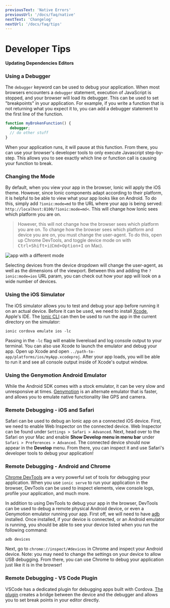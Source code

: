 ```yaml
---
previousText: 'Native Errors'
previousUrl: '/docs/faq/native'
nextText: 'Changelog'
nextUrl: '/docs/faq/tips'
---
```


# Developer Tips

**Updating Dependencies**
**Editors**


### Using a Debugger

The `debugger` keyword can be used to debug your application. When most browsers encounters a `debugger` statement, execution of JavaScript is stopped, and your browser will load its debugger. This can be used to set "breakpoints" in your application. For example, if you write a function that is not returning what you expect it to, you can add a debugger statement to the first line of the function.

```js
function myBrokenFunction() {
  debugger;
  // do other stuff
}
```

When your application runs, it will pause at this function. From there, you can use your browser's developer tools to only execute Javascript step-by-step. This allows you to see exactly which line or function call is causing your function to break.

### Changing the Mode

By default, when you view your app in the browser, Ionic will apply the iOS theme. However, since Ionic components adapt according to their platform, it is helpful to be able to view what your app looks like on Android. To do this, simply add `?ionic:mode=md` to the URL where your app is being served: `http://localhost:8100/?ionic:mode=md<`. This will change how Ionic sees which platform you are on.

>However, this will not change how the browser sees which platform you are on. To change how the browser sees which platform and device you are on, you must change the user-agent. To do this, open up Chrome DevTools, and toggle device mode on with <kbd>Ctrl+Shift+i</kbd>(<kbd>Cmd+Option+I</kbd> on Mac).

![app with a different mode](../assets/img/faq/tips/change-device-platform.png)

Selecting devices from the device dropdown will change the user-agent, as well as the dimensions of the viewport.
Between this and adding the <code>?ionic:mode=ios</code> URL param, you can check out how your app will look on a wide number of devices.


### Using the iOS Simulator
The iOS simulator allows you to test and debug your app before running it on an actual device. Before it can be used, we need to install
[Xcode](https://developer.apple.com/xcode/download/), Apple's IDE. The [Ionic CLI](ionic/cli) can then be used to run the app in the current directory on the simulator:

```shell
ionic cordova emulate ios -lc
```

Passing in the `-lc` flag will enable livereload and log console output to your terminal.
You can also use Xcode to launch the emulator and debug your app. Open up Xcode and open `../path-to-app/platforms/ios/myApp.xcodeproj`. After your app loads, you will be able to run it and see all console output inside of Xcode's output window.


### Using the Genymotion Android Emulator
While the Android SDK comes with a stock emulator, it can be very slow and unresponsive at times. [Genymotion](https://www.genymotion.com) is an alternate emulator that is faster, and allows you to emulate native functionality like GPS and camera.



### Remote Debugging - iOS and Safari
Safari can be used to debug an Ionic app on a connected iOS device. First, we need to enable Web Inspector on the connected device. Web Inspector can be found under `Settings > Safari > Advanced`. Next, head over to the Safari on your Mac and enable **Show Develop menu in menu bar** under `Safari > Preferences > Advanced`. The connected device should now appear in the **Develop** menu. From there, you can inspect it and use Safari's developer tools to debug your application!


### Remote Debugging - Android and Chrome
[Chrome DevTools](https://developers.google.com/web/tools/setup/workspace/setup-devtools) are a very powerful set of tools for debugging your application. When you use `ionic serve` to run your application in the browser, DevTools can be used to inspect elements, view console logs, profile your application, and much more.

In addition to using DevTools to debug your app in the browser, DevTools can be used to debug a remote physical Android device, or even a Genymotion emulator running your app. First off, we will need to have [adb](http://developer.android.com/tools/help/adb.html) installed. Once installed, if your device is connected, or an Android emulator is running, you should be able to see your device listed when you run the following command:

```shell
adb devices
```

Next, go to `chrome://inspect/#devices` in Chrome and inspect your Android device. Note: you may need to change the settings on your device to allow USB debugging. From there, you can use Chrome to debug your application just like it is in the browser!</p>



### Remote Debugging - VS Code Plugin
VSCode has a dedicated plugin for debugging apps built with Cordova. [The plugin](https://marketplace.visualstudio.com/items?itemName=vsmobile.cordova-tools) creates a bridge between the device and the debugger and allows you to set break points in your editor directly.
